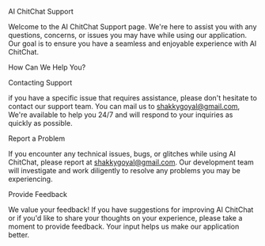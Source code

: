 AI ChitChat Support

Welcome to the AI ChitChat Support page. We're here to assist you with any questions, concerns, or issues you may have while using our application. Our goal is to ensure you have a seamless and enjoyable experience with AI ChitChat.

How Can We Help You?

Contacting Support

if you have a specific issue that requires assistance, please don't hesitate to contact our support team. You can mail us to shakkygoyal@gmail.com, We're available to help you 24/7 and will respond to your inquiries as quickly as possible.

Report a Problem

If you encounter any technical issues, bugs, or glitches while using AI ChitChat, please report at shakkygoyal@gmail.com. Our development team will investigate and work diligently to resolve any problems you may be experiencing.

Provide Feedback

We value your feedback! If you have suggestions for improving AI ChitChat or if you'd like to share your thoughts on your experience, please take a moment to provide feedback. Your input helps us make our application better.
